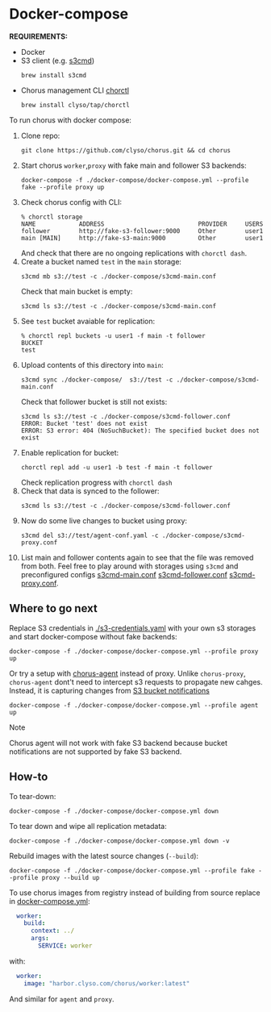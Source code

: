 # Docker-compose
**REQUIREMENTS:**
- Docker
- S3 client (e.g. [s3cmd](https://github.com/s3tools/s3cmd))
    ```shell
    brew install s3cmd
    ```
- Chorus management CLI [chorctl](../tools/chorctl)
    ```shell
    brew install clyso/tap/chorctl
    ```
To run chorus with docker compose:
1. Clone repo:
    ```shell 
    git clone https://github.com/clyso/chorus.git && cd chorus
    ```
2. Start chorus `worker`,`proxy` with fake main and follower S3 backends:
    ```shell
    docker-compose -f ./docker-compose/docker-compose.yml --profile fake --profile proxy up
    ```
3. Check chorus config with CLI:
    ```
    % chorctl storage
    NAME            ADDRESS                          PROVIDER     USERS
    follower        http://fake-s3-follower:9000     Other        user1
    main [MAIN]     http://fake-s3-main:9000         Other        user1
    ```
    And check that there are no ongoing replications with `chorctl dash`.
4. Create a bucket named `test` in the `main` storage:
    ```shell
    s3cmd mb s3://test -c ./docker-compose/s3cmd-main.conf
    ```
    Check that main bucket is empty:
    ```shell
    s3cmd ls s3://test -c ./docker-compose/s3cmd-main.conf
    ```
5. See `test` bucket avaiable for replication:
    ```shell
    % chorctl repl buckets -u user1 -f main -t follower
    BUCKET
    test
    ```
6. Upload contents of this directory into `main`:
    ```shell
    s3cmd sync ./docker-compose/  s3://test -c ./docker-compose/s3cmd-main.conf
    ```
    Check that follower bucket is still not exists:
    ```shell
    s3cmd ls s3://test -c ./docker-compose/s3cmd-follower.conf
    ERROR: Bucket 'test' does not exist
    ERROR: S3 error: 404 (NoSuchBucket): The specified bucket does not exist
    ```
7. Enable replication for bucket:
    ```shell
    chorctl repl add -u user1 -b test -f main -t follower
    ```
    Check replication progress with `chorctl dash`
8. Check that data is synced to the follower:
    ```shell
    s3cmd ls s3://test -c ./docker-compose/s3cmd-follower.conf
    ```
9. Now do some live changes to bucket using proxy:
    ```shell
    s3cmd del s3://test/agent-conf.yaml -c ./docker-compose/s3cmd-proxy.conf
    ```
10. List main and follower contents again to see that the file was removed from both. Feel free to play around with storages using `s3cmd` and preconfigured configs [s3cmd-main.conf](./s3cmd-main.conf) [s3cmd-follower.conf](./s3cmd-follower.conf) [s3cmd-proxy.conf](./s3cmd-proxy.conf).

## Where to go next
Replace S3 credentials in [./s3-credentials.yaml](./s3-credentials.yaml) with your own s3 storages and start docker-compose without fake backends:
```shell
docker-compose -f ./docker-compose/docker-compose.yml --profile proxy up
```

Or try a setup with [chorus-agent](../service/agent) instead of proxy. Unlike `chorus-proxy`, `chorus-agent` dont't need to intercept s3 requests to propagate new cahges. Instead, it is capturing changes from [S3 bucket notifications](https://docs.aws.amazon.com/AmazonS3/latest/userguide/EventNotifications.html)
```shell
docker-compose -f ./docker-compose/docker-compose.yml --profile agent up
```
> [!NOTE]  
> Chorus agent will not work with fake S3 backend because bucket notifications are not supported by fake S3 backend.

## How-to
To tear-down:
```shell
docker-compose -f ./docker-compose/docker-compose.yml down
```
To tear down and wipe all replication metadata:
```
docker-compose -f ./docker-compose/docker-compose.yml down -v

```
Rebuild images with the latest source changes (`--build`):
```shell
docker-compose -f ./docker-compose/docker-compose.yml --profile fake --profile proxy --build up
```
To use chorus images from registry instead of building from source replace in [docker-compose.yml](./docker-compose.yml):
```yaml
  worker:
    build:
      context: ../
      args:
        SERVICE: worker
``` 
with:

```yaml
  worker:
    image: "harbor.clyso.com/chorus/worker:latest" 
```
And similar for `agent` and `proxy`.

